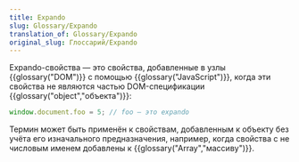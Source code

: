 ```yaml
---
title: Expando
slug: Glossary/Expando
translation_of: Glossary/Expando
original_slug: Глоссарий/Expando
---
```

Expando-свойства — это свойства, добавленные в узлы {{glossary("DOM")}} с помощью {{glossary("JavaScript")}}, когда эти свойства не являются частью DOM-спецификации {{glossary("object","объекта")}}:

```js
window.document.foo = 5; // foo — это expando
```

Термин может быть применён к свойствам, добавленным к объекту без учёта его изначального предназначения, например, когда свойства с не числовым именем добавлены к {{glossary("Array","массиву")}}.
